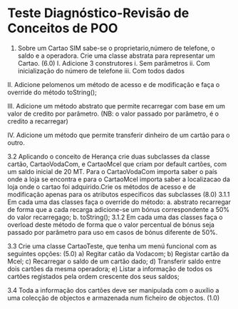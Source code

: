 # Teste Diagnóstico-Revisão de Conceitos de POO

1. Sobre um Cartao SIM sabe-se o proprietario,número de telefone, o saldo e a operadora. Crie uma classe abstrata para representar um Cartao. (6.0)
I. Adicione 3 construtores
  i. Sem parâmetros
    ii. Com inicialização do número de telefone
      iii. Com todos dados

II. Adicione pelomenos um método de acesso e de modificação e faça o override do método toString();

III. Adicione um método abstrato que permite recarregar com base em um valor de credito por parâmetro. (NB: o valor passado por parâmetro,      é o credito a recarregar)

IV. Adicione um método que permite transferir dinheiro de um cartão para o outro.

3.2 Aplicando o conceito de Herança crie duas subclasses da classe cartão, CartaoVodaCom, e CartaoMcel que criam por default cartões, com um saldo inicial de 20 MT. Para o CartaoVodaCom importa saber o país onde a loja se encontra e para o CartaoMcel importa saber a localizacao da loja onde o cartao foi adquirido.Crie os métodos de acesso e de modificação apenas para os atributos especificos das subclasses (8.0)
  3.1.1 Em cada uma das classes faça o override do método:
    a. abstrato recarregar de forma que a cada recarga adicione-se um bónus correspondente a 50% do valor recarregago;
      b. toString();
  3.1.2 Em cada uma das classes faça o overload deste método de forma que o valor percentual de bónus seja passado por parâmetro para uso   em casos de bónus diferente de 50%.

3.3 Crie uma classe CartaoTeste, que tenha um menú funcional com as seguintes opções: (5.0)
  a) Regitar catão da Vodacom;
    b) Registar cartão da Mcel;
      c) Recarregar o saldo de um cartão dado;
        d) Transferir saldo entre dois cartões da mesma operadora;
           e) Listar a informação de todos os cartões registados pela ordem crescente dos seus saldos;

3.4 Toda a informação dos cartões deve ser manipulada com o auxílio a uma colecção de objectos e armazenada num ficheiro de objectos. (1.0)
